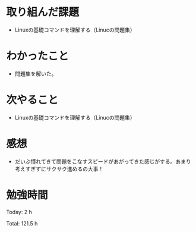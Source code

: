 # 取り組んだ課題
- Linuxの基礎コマンドを理解する（Linucの問題集）

# わかったこと
- 問題集を解いた。
  
# 次やること
- Linuxの基礎コマンドを理解する（Linucの問題集）

# 感想
- だいぶ慣れてきて問題をこなすスピードがあがってきた感じがする。あまり考えすぎずにサクサク進めるの大事！

# 勉強時間
Today: 2 h

Total: 121.5 h
